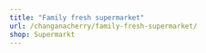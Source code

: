 ```yaml
---
title: "Family fresh supermarket"
url: /changanacherry/family-fresh-supermarket/
shop: Supermarkt
---
```

